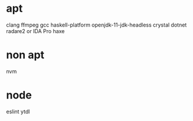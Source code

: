# apt
clang
ffmpeg
gcc
haskell-platform
openjdk-11-jdk-headless
crystal
dotnet
radare2 or IDA Pro
haxe

# non apt
nvm

# node
eslint
ytdl
